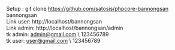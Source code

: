 Setup : git clone https://github.com/satosis/phpcore-bannongsan bannongsan <br>
Link user: http://localhost/bannongsan <br>
Link admin: http://localhost/bannongsan/admin <br>
tk admin: admin@gmail.com \ 123456789 <br>
tk user: user@gmail.com \ 123456789 <br>
